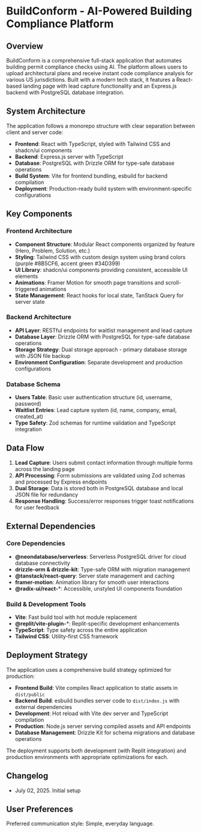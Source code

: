 # BuildConform - AI-Powered Building Compliance Platform

## Overview

BuildConform is a comprehensive full-stack application that automates building permit compliance checks using AI. The platform allows users to upload architectural plans and receive instant code compliance analysis for various US jurisdictions. Built with a modern tech stack, it features a React-based landing page with lead capture functionality and an Express.js backend with PostgreSQL database integration.

## System Architecture

The application follows a monorepo structure with clear separation between client and server code:

- **Frontend**: React with TypeScript, styled with Tailwind CSS and shadcn/ui components
- **Backend**: Express.js server with TypeScript
- **Database**: PostgreSQL with Drizzle ORM for type-safe database operations
- **Build System**: Vite for frontend bundling, esbuild for backend compilation
- **Deployment**: Production-ready build system with environment-specific configurations

## Key Components

### Frontend Architecture
- **Component Structure**: Modular React components organized by feature (Hero, Problem, Solution, etc.)
- **Styling**: Tailwind CSS with custom design system using brand colors (purple #8B5CF6, accent green #34D399)
- **UI Library**: shadcn/ui components providing consistent, accessible UI elements
- **Animations**: Framer Motion for smooth page transitions and scroll-triggered animations
- **State Management**: React hooks for local state, TanStack Query for server state

### Backend Architecture
- **API Layer**: RESTful endpoints for waitlist management and lead capture
- **Database Layer**: Drizzle ORM with PostgreSQL for type-safe database operations
- **Storage Strategy**: Dual storage approach - primary database storage with JSON file backup
- **Environment Configuration**: Separate development and production configurations

### Database Schema
- **Users Table**: Basic user authentication structure (id, username, password)
- **Waitlist Entries**: Lead capture system (id, name, company, email, created_at)
- **Type Safety**: Zod schemas for runtime validation and TypeScript integration

## Data Flow

1. **Lead Capture**: Users submit contact information through multiple forms across the landing page
2. **API Processing**: Form submissions are validated using Zod schemas and processed by Express endpoints
3. **Dual Storage**: Data is stored both in PostgreSQL database and local JSON file for redundancy
4. **Response Handling**: Success/error responses trigger toast notifications for user feedback

## External Dependencies

### Core Dependencies
- **@neondatabase/serverless**: Serverless PostgreSQL driver for cloud database connectivity
- **drizzle-orm & drizzle-kit**: Type-safe ORM with migration management
- **@tanstack/react-query**: Server state management and caching
- **framer-motion**: Animation library for smooth user interactions
- **@radix-ui/react-***: Accessible, unstyled UI components foundation

### Build & Development Tools
- **Vite**: Fast build tool with hot module replacement
- **@replit/vite-plugin-***: Replit-specific development enhancements
- **TypeScript**: Type safety across the entire application
- **Tailwind CSS**: Utility-first CSS framework

## Deployment Strategy

The application uses a comprehensive build strategy optimized for production:

- **Frontend Build**: Vite compiles React application to static assets in `dist/public`
- **Backend Build**: esbuild bundles server code to `dist/index.js` with external dependencies
- **Development**: Hot reload with Vite dev server and TypeScript compilation
- **Production**: Node.js server serving compiled assets and API endpoints
- **Database Management**: Drizzle Kit for schema migrations and database operations

The deployment supports both development (with Replit integration) and production environments with appropriate optimizations for each.

## Changelog
- July 02, 2025. Initial setup

## User Preferences

Preferred communication style: Simple, everyday language.